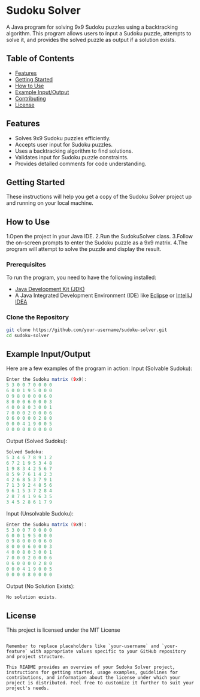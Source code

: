 # Sudoku Solver

A Java program for solving 9x9 Sudoku puzzles using a backtracking algorithm. This program allows users to input a Sudoku puzzle, attempts to solve it, and provides the solved puzzle as output if a solution exists.

## Table of Contents
- [Features](#features)
- [Getting Started](#getting-started)
- [How to Use](#how-to-use)
- [Example Input/Output](#example-inputoutput)
- [Contributing](#contributing)
- [License](#license)

## Features

- Solves 9x9 Sudoku puzzles efficiently.
- Accepts user input for Sudoku puzzles.
- Uses a backtracking algorithm to find solutions.
- Validates input for Sudoku puzzle constraints.
- Provides detailed comments for code understanding.

## Getting Started

These instructions will help you get a copy of the Sudoku Solver project up and running on your local machine.

## How to Use
1.Open the project in your Java IDE.
2.Run the SudokuSolver class.
3.Follow the on-screen prompts to enter the Sudoku puzzle as a 9x9 matrix.
4.The program will attempt to solve the puzzle and display the result.

### Prerequisites
To run the program, you need to have the following installed:

- [Java Development Kit (JDK)](https://www.oracle.com/java/technologies/javase-downloads.html)
- A Java Integrated Development Environment (IDE) like [Eclipse](https://www.eclipse.org/downloads/) or [IntelliJ IDEA](https://www.jetbrains.com/idea/download/)

### Clone the Repository

```bash
git clone https://github.com/your-username/sudoku-solver.git
cd sudoku-solver
```
## Example Input/Output
Here are a few examples of the program in action:
Input (Solvable Sudoku):
```java
Enter the Sudoku matrix (9x9):
5 3 0 0 7 0 0 0 0
6 0 0 1 9 5 0 0 0
0 9 8 0 0 0 0 6 0
8 0 0 0 6 0 0 0 3
4 0 0 8 0 3 0 0 1
7 0 0 0 2 0 0 0 6
0 6 0 0 0 0 2 8 0
0 0 0 4 1 9 0 0 5
0 0 0 0 8 0 0 0 0
```
Output (Solved Sudoku):
```java
Solved Sudoku:
5 3 4 6 7 8 9 1 2 
6 7 2 1 9 5 3 4 8 
1 9 8 3 4 2 5 6 7 
8 5 9 7 6 1 4 2 3 
4 2 6 8 5 3 7 9 1 
7 1 3 9 2 4 8 5 6 
9 6 1 5 3 7 2 8 4 
2 8 7 4 1 9 6 3 5 
3 4 5 2 8 6 1 7 9 
```
Input (Unsolvable Sudoku):
```java
Enter the Sudoku matrix (9x9):
5 3 0 0 7 0 0 0 0
6 0 0 1 9 5 0 0 0
0 9 8 0 0 0 0 6 0
8 0 0 0 6 0 0 0 3
4 0 0 8 0 3 0 0 1
7 0 0 0 2 0 0 0 6
0 6 0 0 0 0 2 8 0
0 0 0 4 1 9 0 0 5
0 0 0 0 8 0 0 0 0
```
Output (No Solution Exists):
```java
No solution exists.
```
## License
This project is licensed under the MIT License
```vbnet

Remember to replace placeholders like `your-username` and `your-feature` with appropriate values specific to your GitHub repository and project structure.

This README provides an overview of your Sudoku Solver project, instructions for getting started, usage examples, guidelines for contributions, and information about the license under which your project is distributed. Feel free to customize it further to suit your project's needs.
```
